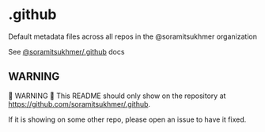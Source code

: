 # .github

Default metadata files across all repos in the @soramitsukhmer organization

See [@soramitsukhmer/.github](docs/README.md) docs

## WARNING

🚨 WARNING 🚨 This README should only show on the repository at https://github.com/soramitsukhmer/.github.

If it is showing on some other repo, please open an issue to have it fixed.

